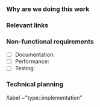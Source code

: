 ### Why are we doing this work

<!--
A brief explanation of the why, not the what or how. Assume the reader doesn't
know the background and won't have time to dig-up information from comment threads.
-->

### Relevant links

<!--
Information that the developer might need to refer to when implementing the issue:
- Feature issue links
- other related links
-->

### Non-functional requirements

<!--
Add details for required items, and delete unnecessary items.
-->

- [ ] Documentation:
- [ ] Performance:
- [ ] Testing:

### Technical planning

<!--
Steps and the parts of the code that will need to get updated.
The plan can also call-out responsibilities for other team members or teams and
can be split into smaller MRs to simplify the code review process.

e.g.:

- MR 1: Part 1
- [ ] ~frontend Step 1
- [ ] ~frontend Step 2
- MR 2: Part 2
- [ ] ~backend Step 1
- [ ] ~backend Step 2
- MR 3: Part 3
- [ ] ~documentation Step 1
- [ ] ~documentation Step 2
-->

<!--
Label remainders

Implementation issue will have the following default ~implementation type
labels. Change if needed.
-->
/label ~"type::implementation"
